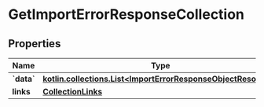 
# GetImportErrorResponseCollection

## Properties
| Name | Type | Description | Notes |
| ------------ | ------------- | ------------- | ------------- |
| **&#x60;data&#x60;** | [**kotlin.collections.List&lt;ImportErrorResponseObjectResource&gt;**](ImportErrorResponseObjectResource.md) |  |  |
| **links** | [**CollectionLinks**](CollectionLinks.md) |  |  [optional] |



